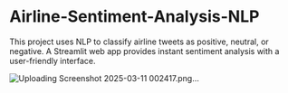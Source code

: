 # Airline-Sentiment-Analysis-NLP
This project uses NLP to classify airline tweets as positive, neutral, or negative. A Streamlit web app provides instant sentiment analysis with a user-friendly interface.



![Uploading Screenshot 2025-03-11 002417.png…]()
